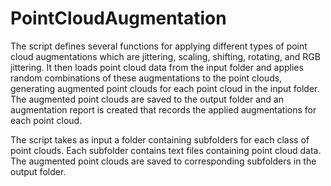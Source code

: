 # PointCloudAugmentation


The script defines several functions for applying different types of point cloud augmentations which are jittering, scaling, shifting, rotating, and RGB jittering. It then loads point cloud data from the input folder and applies random combinations of these augmentations to the point clouds, generating augmented point clouds for each point cloud in the input folder. The augmented point clouds are saved to the output folder and an augmentation report is created that records the applied augmentations for each point cloud.

The script takes as input a folder containing subfolders for each class of point clouds. Each subfolder contains text files containing point cloud data. The augmented point clouds are saved to corresponding subfolders in the output folder.
